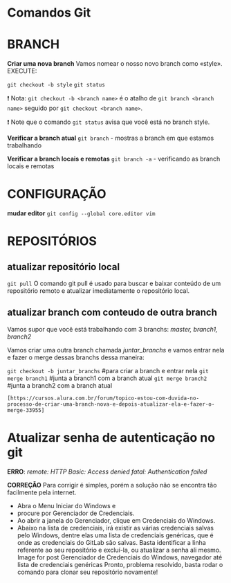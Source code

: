 # Comandos Git

# BRANCH

**Criar uma nova branch**
    Vamos nomear o nosso novo branch como «style».
    EXECUTE:

`git checkout -b style`
`git status`

:exclamation: Nota: `git checkout -b <branch name>` é o atalho de `git branch <branch name>` seguido por `git checkout <branch name>`.

:exclamation: Note que o comando `git status` avisa que você está no branch style.


**Verificar a branch atual**
`git branch` - mostras a branch em que estamos trabalhando

**Verificar a branch locais e remotas**
`git branch -a` - verificando as branch locais e remotas



# CONFIGURAÇÃO

**mudar editor**
    `git config --global core.editor vim`

# REPOSITÓRIOS

## atualizar repositório local
`git pull`
O comando git pull é usado para buscar e baixar conteúdo de um repositório remoto e atualizar imediatamente o repositório local. 


## atualizar branch com conteudo de outra branch
   Vamos supor que você está trabalhando com 3 branchs: *master, branch1, branch2*

   Vamos criar uma outra branch chamada *juntar_branchs* e vamos entrar nela e fazer o merge dessas branchs dessa maneira:

   `git checkout -b juntar_branchs` #para criar a branch e entrar nela
   `git merge branch1` #junta a branch1 com a branch atual
   `git merge branch2` #junta a branch2 com a branch atual

    
    [https://cursos.alura.com.br/forum/topico-estou-com-duvida-no-processo-de-criar-uma-branch-nova-e-depois-atualizar-ela-e-fazer-o-merge-33955]




# Atualizar senha de autenticação no git
**ERRO**:
_remote: HTTP Basic: Access denied_
_fatal: Authentication failed_

**CORREÇÃO**
Para corrigir é simples, porém a solução não se encontra tão facilmente pela internet. 
- Abra o Menu Iniciar do Windows e 
- procure por Gerenciador de Credenciais.
- Ao abrir a janela do Gerenciador, clique em Credenciais do Windows.
- Abaixo na lista de credenciais, irá existir as várias credenciais salvas pelo Windows, dentre elas uma lista de credenciais genéricas, que é onde as credenciais do GitLab são salvas. Basta identificar a linha referente ao seu repositório e excluí-la, ou atualizar a senha ali mesmo.
Image for post
Gerenciador de Credenciais do Windows, navegador até lista de credenciais genéricas
Pronto, problema resolvido, basta rodar o comando para clonar seu repositório novamente!